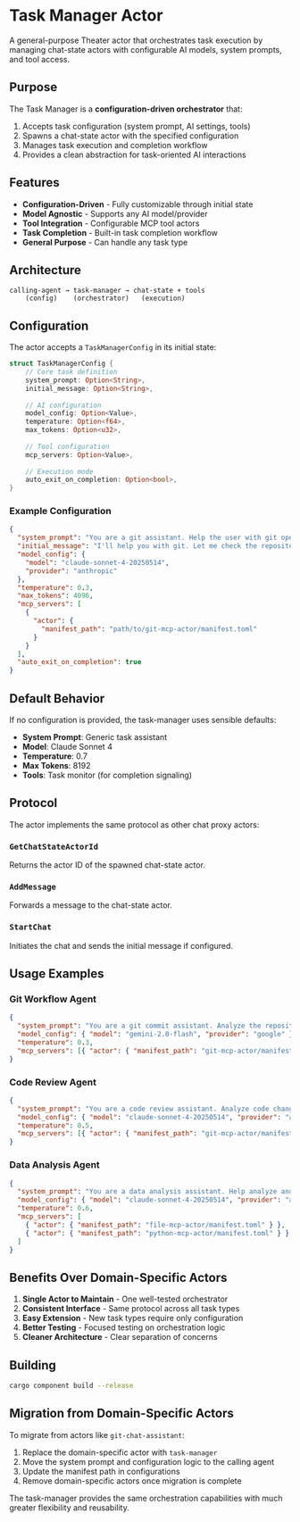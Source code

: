 # Task Manager Actor

A general-purpose Theater actor that orchestrates task execution by managing chat-state actors with configurable AI models, system prompts, and tool access.

## Purpose

The Task Manager is a **configuration-driven orchestrator** that:
1. Accepts task configuration (system prompt, AI settings, tools)
2. Spawns a chat-state actor with the specified configuration
3. Manages task execution and completion workflow
4. Provides a clean abstraction for task-oriented AI interactions

## Features

- **Configuration-Driven** - Fully customizable through initial state
- **Model Agnostic** - Supports any AI model/provider
- **Tool Integration** - Configurable MCP tool actors
- **Task Completion** - Built-in task completion workflow
- **General Purpose** - Can handle any task type

## Architecture

```
calling-agent → task-manager → chat-state + tools
    (config)    (orchestrator)   (execution)
```

## Configuration

The actor accepts a `TaskManagerConfig` in its initial state:

```rust
struct TaskManagerConfig {
    // Core task definition
    system_prompt: Option<String>,
    initial_message: Option<String>,
    
    // AI configuration  
    model_config: Option<Value>,
    temperature: Option<f64>,
    max_tokens: Option<u32>,
    
    // Tool configuration
    mcp_servers: Option<Value>,
    
    // Execution mode
    auto_exit_on_completion: Option<bool>,
}
```

### Example Configuration

```json
{
  "system_prompt": "You are a git assistant. Help the user with git operations.",
  "initial_message": "I'll help you with git. Let me check the repository status.",
  "model_config": {
    "model": "claude-sonnet-4-20250514",
    "provider": "anthropic"
  },
  "temperature": 0.3,
  "max_tokens": 4096,
  "mcp_servers": [
    {
      "actor": {
        "manifest_path": "path/to/git-mcp-actor/manifest.toml"
      }
    }
  ],
  "auto_exit_on_completion": true
}
```

## Default Behavior

If no configuration is provided, the task-manager uses sensible defaults:
- **System Prompt**: Generic task assistant
- **Model**: Claude Sonnet 4
- **Temperature**: 0.7
- **Max Tokens**: 8192
- **Tools**: Task monitor (for completion signaling)

## Protocol

The actor implements the same protocol as other chat proxy actors:

### `GetChatStateActorId`
Returns the actor ID of the spawned chat-state actor.

### `AddMessage`
Forwards a message to the chat-state actor.

### `StartChat`
Initiates the chat and sends the initial message if configured.

## Usage Examples

### Git Workflow Agent
```json
{
  "system_prompt": "You are a git commit assistant. Analyze the repository and create appropriate commits.",
  "model_config": { "model": "gemini-2.0-flash", "provider": "google" },
  "temperature": 0.3,
  "mcp_servers": [{ "actor": { "manifest_path": "git-mcp-actor/manifest.toml" } }]
}
```

### Code Review Agent
```json
{
  "system_prompt": "You are a code review assistant. Analyze code changes and provide feedback.",
  "model_config": { "model": "claude-sonnet-4-20250514", "provider": "anthropic" },
  "temperature": 0.5,
  "mcp_servers": [{ "actor": { "manifest_path": "git-mcp-actor/manifest.toml" } }]
}
```

### Data Analysis Agent
```json
{
  "system_prompt": "You are a data analysis assistant. Help analyze and visualize data.",
  "model_config": { "model": "claude-sonnet-4-20250514", "provider": "anthropic" },
  "temperature": 0.6,
  "mcp_servers": [
    { "actor": { "manifest_path": "file-mcp-actor/manifest.toml" } },
    { "actor": { "manifest_path": "python-mcp-actor/manifest.toml" } }
  ]
}
```

## Benefits Over Domain-Specific Actors

1. **Single Actor to Maintain** - One well-tested orchestrator
2. **Consistent Interface** - Same protocol across all task types
3. **Easy Extension** - New task types require only configuration
4. **Better Testing** - Focused testing on orchestration logic
5. **Cleaner Architecture** - Clear separation of concerns

## Building

```bash
cargo component build --release
```

## Migration from Domain-Specific Actors

To migrate from actors like `git-chat-assistant`:

1. Replace the domain-specific actor with `task-manager`
2. Move the system prompt and configuration logic to the calling agent
3. Update the manifest path in configurations
4. Remove domain-specific actors once migration is complete

The task-manager provides the same orchestration capabilities with much greater flexibility and reusability.

